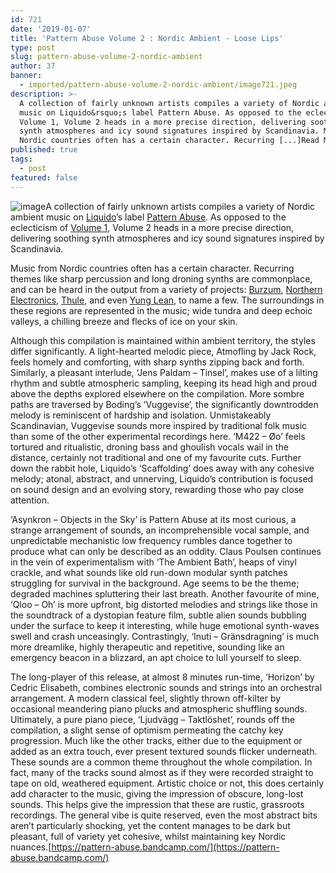 ```yaml
---
id: 721
date: '2019-01-07'
title: 'Pattern Abuse Volume 2 : Nordic Ambient - Loose Lips'
type: post
slug: pattern-abuse-volume-2-nordic-ambient
author: 37
banner:
  - imported/pattern-abuse-volume-2-nordic-ambient/image721.jpeg
description: >-
  A collection of fairly unknown artists compiles a variety of Nordic ambient
  music on Liquido&rsquo;s label Pattern Abuse. As opposed to the eclecticism of
  Volume 1, Volume 2 heads in a more precise direction, delivering soothing
  synth atmospheres and icy sound signatures inspired by Scandinavia. Music from
  Nordic countries often has a certain character. Recurring [...]Read More...
published: true
tags:
  - post
featured: false
---
```

![image](../imported/pattern-abuse-volume-2-nordic-ambient/image721.jpeg)A collection of fairly unknown artists compiles a variety of Nordic ambient music on [Liquido](https://www.discogs.com/artist/3621168-Liquido-2)’s label [Pattern Abuse](https://www.discogs.com/label/634766-Pattern-Abuse). As opposed to the eclecticism of [Volume 1](https://soundcloud.com/pattern-abuse/sets/pattern-abuse-compilation-1), Volume 2 heads in a more precise direction, delivering soothing synth atmospheres and icy sound signatures inspired by Scandinavia.

Music from Nordic countries often has a certain character. Recurring themes like sharp percussion and long droning synths are commonplace, and can be heard in the output from a variety of projects: [Burzum](https://www.youtube.com/watch?v=cWKtrze79Ys), [Northern Electronics](https://www.youtube.com/watch?v=5hd6lhTZJag), [Thule](https://youtu.be/TUxGEoAWx2E), and even [Yung Lean](https://www.youtube.com/watch?v=KOFw2UPLdPk), to name a few. The surroundings in these regions are represented in the music; wide tundra and deep echoic valleys, a chilling breeze and flecks of ice on your skin.

Although this compilation is maintained within ambient territory, the styles differ significantly. A light-hearted melodic piece, Atmofling by Jack Rock, feels homely and comforting, with sharp synths zipping back and forth. Similarly, a pleasant interlude, ‘Jens Paldam – Tinsel’, makes use of a lilting rhythm and subtle atmospheric sampling, keeping its head high and proud above the depths explored elsewhere on the compilation. More sombre paths are traversed by Boding’s ‘Vuggevise’, the significantly downtrodden melody is reminiscent of hardship and isolation. Unmistakeably Scandinavian, Vuggevise sounds more inspired by traditional folk music than some of the other experimental recordings here. ‘M422 – Øo’ feels tortured and ritualistic, droning bass and ghoulish vocals wail in the distance, certainly not traditional and one of my favourite cuts. Further down the rabbit hole, Liquido’s ‘Scaffolding’ does away with any cohesive melody; atonal, abstract, and unnerving, Liquido’s contribution is focused on sound design and an evolving story, rewarding those who pay close attention. 

‘Asynkron – Objects in the Sky’ is Pattern Abuse at its most curious, a strange arrangement of sounds, an incomprehensible vocal sample, and unpredictable mechanistic low frequency rumbles dance together to produce what can only be described as an oddity. Claus Poulsen continues in the vein of experimentalism with ‘The Ambient Bath’, heaps of vinyl crackle, and what sounds like old run-down modular synth patches struggling for survival in the background. Age seems to be the theme; degraded machines spluttering their last breath. Another favourite of mine, ‘Qloo – Oh’ is more upfront, big distorted melodies and strings like those in the soundtrack of a dystopian feature film, subtle alien sounds bubbling under the surface to keep it interesting, while huge emotional synth-waves swell and crash unceasingly. Contrastingly, ‘Inuti – Gränsdragning’ is much more dreamlike, highly therapeutic and repetitive, sounding like an emergency beacon in a blizzard, an apt choice to lull yourself to sleep.

The long-player of this release, at almost 8 minutes run-time, ‘Horizon’ by Cedric Elisabeth, combines electronic sounds and strings into an orchestral arrangement. A modern classical feel, slightly thrown off-kilter by occasional meandering piano plucks and atmospheric shuffling sounds. Ultimately, a pure piano piece, ‘Ljudvägg – Taktlöshet’, rounds off the compilation, a slight sense of optimism permeating the catchy key progression. Much like the other tracks, either due to the equipment or added as an extra touch, ever present textured sounds flicker underneath. These sounds are a common theme throughout the whole compilation. In fact, many of the tracks sound almost as if they were recorded straight to tape on old, weathered equipment. Artistic choice or not, this does certainly add character to the music, giving the impression of obscure, long-lost sounds. This helps give the impression that these are rustic, grassroots recordings. The general vibe is quite reserved, even the most abstract bits aren’t particularly shocking, yet the content manages to be dark but pleasant, full of variety yet cohesive, whilst maintaining key Nordic nuances.[https://pattern-abuse.bandcamp.com/](https://pattern-abuse.bandcamp.com/)
